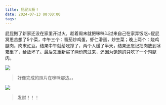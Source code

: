 ```yaml
---
title: 屁屁大厨！
date: 2024-07-13 00:00:00
tags:
---
```


屁屁搬了新家还没在家里开过火，趁着周末就把咪咪叫过来自己在家弄饭吃~屁屁冥思苦想了5个菜，中午三个：番茄炒鸡蛋，虾仁滑蛋，炒生菜；晚上两个：烧鸡腿肉，肉末豇豆。结果中午就给吃撑了，两个人缓了半天，结果还忘记把肉放到冰箱里了，给放坏了。最后又重新买了两份肉过来，还因为饱饱的只吃了一个鸡腿肉。

![](/images/20240713_001.jpg)

> 好像完成的照片在咪咪那边。。

![](/images/20240713_002.jpg)

> 发财！！！